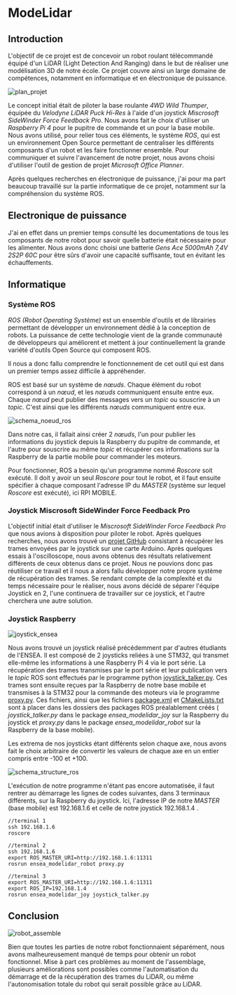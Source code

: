 # ModeLidar

## Introduction
  L'objectif de ce projet est de concevoir un robot roulant télécommandé équipé d'un LiDAR (Light Detection And Ranging) dans le but de réaliser une modélisation 3D de notre école. Ce projet couvre ainsi un large domaine de compétences, notamment en informatique et en électronique de puissance. 

![plan_projet](https://user-images.githubusercontent.com/103205458/173843100-479ac1ec-ba7d-4a71-9c8a-24d99744ac7c.png)

  Le concept initial était de piloter la base roulante *4WD Wild Thumper*, équipée du *Velodyne LiDAR Puck Hi-Res* à l'aide d'un joystick *Miscrosoft SideWinder Force Feedback Pro*. Nous avons fait le choix d'utiliser un *Raspberry Pi 4* pour le pupitre de commande et un pour la base mobile. Nous avons utilisé, pour relier tous ces éléments, le système *ROS*, qui est un environnement Open Source permettant de centraliser les différents composants d'un robot et les faire fonctionner ensemble.
  Pour communiquer et suivre l'avancement de notre projet, nous avons choisi d'utiliser l'outil de gestion de projet *Microsoft Office Planner*.
  
  Après quelques recherches en électronique de puissance, j'ai pour ma part beaucoup travaillé sur la partie informatique de ce projet, notamment sur la compréhension du système ROS. 
  
## Electronique de puissance
  J'ai en effet dans un premier temps consulté les documentations de tous les composants de notre robot pour savoir quelle batterie était nécessaire pour les alimenter. Nous avons donc choisi une batterie *Gens Ace 5000mAh 7,4V 2S2P 60C* pour être sûrs d'avoir une capacité suffisante, tout en évitant les échauffements.
  
## Informatique

### Système ROS
  *ROS (Robot Operating Système)* est un ensemble d'outils et de librairies permettant de développer un environnement dédié à la conception de robots. La puissance de cette technologie vient de la grande communauté de développeurs qui améliorent et mettent à jour continuellement la grande variété d'outils Open Source qui composent ROS.
  
  Il nous a donc fallu comprendre le fonctionnement de cet outil qui est dans un premier temps assez difficile à appréhender.
  
  ROS est basé sur un système de *nœuds*. Chaque élément du robot correspond à un *nœud*, et les *nœuds* communiquent ensuite entre eux. Chaque *nœud* peut publier des messages vers un *topic* ou souscrire à un *topic*. C'est ainsi que les différents *nœuds* communiquent entre eux.
  
![schema_noeud_ros](https://user-images.githubusercontent.com/103205458/173875267-c52c2caa-596b-4210-a816-4c0d5e57705d.png)
  
  Dans notre cas, il fallait ainsi créer 2 *nœuds*, l'un pour publier les informations du joystick depuis la Raspberry du pupitre de commande, et l'autre pour souscrire au même *topic* et récupérer ces informations sur la Raspberry de la partie mobile pour commander les moteurs.
  
  Pour fonctionner, ROS a besoin qu'un programme nommé *Roscore* soit exécuté. Il doit y avoir un seul *Roscore* pour tout le robot, et il faut ensuite spécifier à chaque composant l'adresse IP du *MASTER* (système sur lequel *Roscore* est exécuté), ici RPI MOBILE.


### Joystick Miscrosoft SideWinder Force Feedback Pro

  L'objectif initial était d'utiliser le *Miscrosoft SideWinder Force Feedback Pro* que nous avions à disposition pour piloter le robot. Après quelques recherches, nous avons trouvé un [projet GitHub](https://github.com/MaZderMind/SidewinderInterface) consistant à récupérer les trames envoyées par le joystick sur une carte Arduino. Après quelques essais à l'oscilloscope, nous avons obtenus des résultats relativement différents de ceux obtenus dans ce projet. Nous ne pouvions donc pas réutiliser ce travail et il nous a alors fallu développer notre propre système de récupération des trames. Se rendant compte de la complexité et du temps nécessaire pour le réaliser, nous avons décidé de séparer l'équipe Joystick en 2, l'une continuera de travailler sur ce joystick, et l'autre cherchera une autre solution.

### Joystick Raspberry 

![joystick_ensea](https://user-images.githubusercontent.com/103205458/173899441-7979b14d-e491-4cc3-a532-80b8bbc70d78.jpg)

  Nous avons trouvé un joystick réalisé précédemment par d'autres étudiants de l'ENSEA. Il est composé de 2 joysticks reliées à une STM32, qui transmet elle-même les informations à une Raspberry Pi 4 via le port série. La récupération des trames transmises par le port série et leur publication vers le *topic* ROS sont effectués par le programme python [joystick_talker.py](https://github.com/HugoC28/ModeLidar/blob/main/joystick_talker.py). Ces trames sont ensuite reçues par la Raspberry de notre base mobile et transmises à la STM32 pour la commande des moteurs via le programme [proxy.py](https://github.com/HugoC28/ModeLidar/blob/main/proxy.py). Ces fichiers, ainsi que les fichiers [package.xml](https://github.com/HugoC28/ModeLidar/blob/main/package.xml) et [CMakeLists.txt](https://github.com/HugoC28/ModeLidar/blob/main/CMakeLists.txt) sont à placer dans les dossiers des packages ROS préalablement créés ( *joystick_talker.py* dans le package *ensea_modelidar_joy* sur la Raspberry du joystick et *proxy.py* dans le package *ensea_modelidar_robot* sur la Raspberry de la base mobile).
  
  Les extrema de nos joysticks étant différents selon chaque axe, nous avons fait le choix arbitraire de convertir les valeurs de chaque axe en un entier compris entre -100 et +100.

![schema_structure_ros](https://user-images.githubusercontent.com/103205458/173882049-1ec95fe3-31d3-4c5e-93f1-4d4217272456.png)

  L'exécution de notre programme n'étant pas encore automatisée, il faut rentrer au démarrage les lignes de codes suivantes, dans 3 terminaux différents, sur la Raspberry du joystick. Ici, l'adresse IP de notre *MASTER* (base mobile) est 192.168.1.6 et celle de notre joystick 192.168.1.4 .
    
    //terminal 1
    ssh 192.168.1.6
    roscore

    //terminal 2
    ssh 192.168.1.6
    export ROS_MASTER_URI=http://192.168.1.6:11311
    rosrun ensea_modelidar_robot proxy.py
    
    //terminal 3
    export ROS_MASTER_URI=http://192.168.1.6:11311
    export ROS_IP=192.168.1.4
    rosrun ensea_modelidar_joy joystick_talker.py
    

  
## Conclusion

![robot_assemble](https://user-images.githubusercontent.com/103205458/173899096-43156983-8215-45ce-88db-b7e5d52e1cae.jpg)

  Bien que toutes les parties de notre robot fonctionnaient séparément, nous avons malheureusement manqué de temps pour obtenir un robot fonctionnel. Mise à part ces problèmes au moment de l'assemblage, plusieurs améliorations sont possibles comme l'automatisation du démarrage et de la récupération des trames du LiDAR, ou même l'autonomisation totale du robot qui serait possible grâce au LiDAR.
